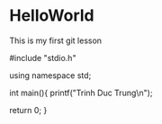 # HelloWorld
This is my first git lesson

#include "stdio.h"

using namespace std;

int main(){
  printf("Trinh Duc Trung\n");
  
  return 0;
}
